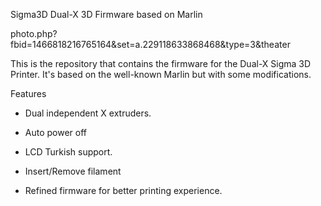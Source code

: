 Sigma3D Dual-X 3D Firmware based on Marlin

photo.php?fbid=1466818216765164&set=a.229118633868468&type=3&theater

This is the repository that contains the firmware for the Dual-X Sigma 3D Printer. It's based on the well-known Marlin but with some modifications.

Features

* Dual independent X extruders.

* Auto power off

* LCD Turkish support.

* Insert/Remove filament

* Refined firmware for better printing experience.
